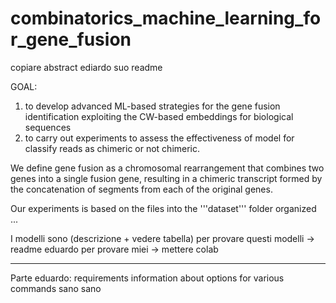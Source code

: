 # combinatorics_machine_learning_for_gene_fusion
copiare abstract ediardo suo readme
 
GOAL:
1. to develop advanced ML-based strategies for the gene fusion identification exploiting the CW-based embeddings for biological sequences
2. to carry out experiments to assess the effectiveness of  model for classify reads as chimeric or not chimeric.
  
We define gene fusion as a chromosomal rearrangement that combines two genes into a single fusion gene, resulting in a chimeric transcript formed by the concatenation of segments from each of the original genes.


Our experiments is based on the files into the '''dataset''' folder organized ...

I modelli sono (descrizione + vedere tabella)
per provare questi modelli -> readme eduardo
per provare miei -> mettere colab

-----------------------------------

Parte eduardo:
requirements
information about options for various commands sano sano

